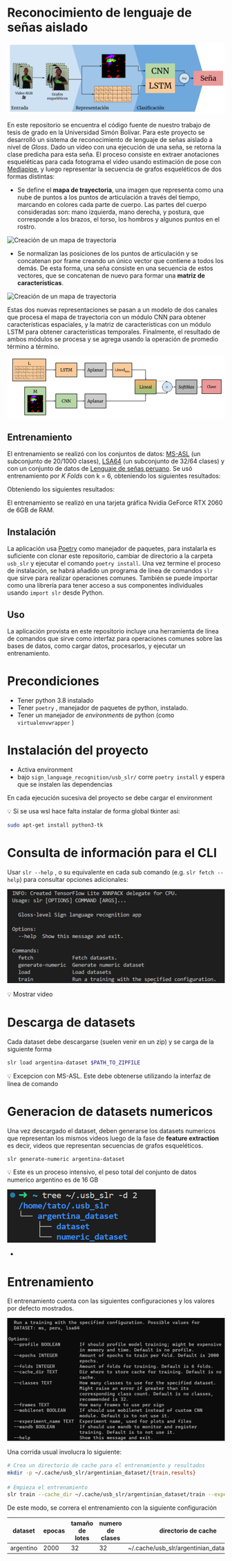 # Reconocimiento de lenguaje de señas aislado

<img src="img/pipeline overview.png" alt="Estructura general del proceso" style="center"/>

En este repositorio se encuentra el código fuente de nuestro trabajo de tesis de grado en la Universidad Simón Bolívar. Para este proyecto se desarrolló un sistema de reconocimiento de lenguaje de señas aislado a nivel de _Gloss_. Dado un vídeo con una ejecución de una seña, se retorna la clase predicha para esta seña. El proceso consiste en extraer anotaciones esqueléticas para cada fotograma el video usando estimación de pose con [Mediapipe](https://mediapipe.dev), y luego representar la secuencia de grafos esqueléticos de dos formas distintas:

- Se define el **mapa de trayectoria**, una imagen que representa como una nube de puntos a los puntos de articulación a través del tiempo, marcando en colores cada parte de cuerpo. Las partes del cuerpo consideradas son: mano izquierda, mano derecha, y postura, que corresponde a los brazos, el torso, los hombros y algunos puntos en el rostro. 

<img src="img/pipeline_construcción_de_mapas_de_trayectoria (1).png" alt="Creación de un mapa de trayectoria" style="display: block; margin: 0 auto"/>

- Se normalizan las posiciones de los puntos de articulación y se concatenan por frame creando un único vector que contiene a todos los demás. De esta forma, una seña consiste en una secuencia de estos vectores, que se concatenan de nuevo para formar una **matriz de características**.

<img src="img/concatenación de vectores aplanados (1).png" alt="Creación de un mapa de trayectoria" style="display: block; margin: 0 auto"/>

Estas dos nuevas representaciones se pasan a un modelo de dos canales que procesa el mapa de trayectoria con un módulo CNN para obtener características espaciales, y la matriz de características con un módulo LSTM para obtener características temporales. Finalmente, el resultado de ambos módulos se procesa y se agrega usando la operación de promedio término a término.

<img src="img/diagrama modelo propuesto (2).png" alt="Creación de un mapa de trayectoria" style="display: block; margin: 0 auto"/>

## Entrenamiento
El entrenamiento se realizó con los conjuntos de datos: [MS-ASL](https://www.microsoft.com/en-us/download/confirmation.aspx?id=100121) (un subconjunto de 20/1000 clases), [LSA64](http://facundoq.github.io/datasets/lsa64/) (un subconjunto de 32/64 clases) y con un conjunto de datos de [Lenguaje de señas peruano](https://github.com/irvin1franco/peruvian-sign-language-legal-context). Se usó entrenamiento por _K Folds_ con k = 6, obteniendo los siguientes resultados:



Obteniendo los siguientes resultados:

El entrenamiento se realizó en una tarjeta gráfica Nvidia GeForce RTX 2060 de 6GB de RAM. 

## Instalación
La aplicación usa [Poetry](https://python-poetry.org) como manejador de paquetes, para instalarla es suficiente con clonar este repositorio, cambiar de directorio a la carpeta `usb_slr` y ejecutar el comando `poetry install`. Una vez termine el proceso de instalación, se habrá añadido un programa de línea de comandos `slr` que sirve para realizar operaciones comunes. También se puede importar como una librería para tener acceso a sus componentes individuales usando `import slr` desde Python. 

## Uso
La aplicación provista en este repositorio incluye una herramienta de línea de comandos que sirve como interfaz para operaciones comunes sobre las bases de datos, como cargar datos, procesarlos, y ejecutar un entrenamiento.

# Precondiciones

- Tener python 3.8 instalado
- Tener `poetry` , manejador de paquetes de python, instalado.
- Tener un manejador de _environments_ de python (como `virtualenvwrapper` )

# Instalación del proyecto

- Activa environment
- bajo `sign_language_recognition/usb_slr/` corre `poetry install` y espera que se instalen las dependencias

En cada ejecución sucesiva del proyecto se debe cargar el environment
<aside>
💡 Si se usa wsl hace falta instalar de forma global tkinter asi:

```bash
sudo apt-get install python3-tk
```

</aside>

# Consulta de información para el CLI

Usar `slr --help` , o su equivalente en cada sub comando (e.g. `slr fetch --help`) para consultar opciones adicionales:

![Help de CLI](img/cli-info.png)

<aside>
💡 Mostrar video

</aside>

# Descarga de datasets

Cada dataset debe descargarse (suelen venir en un zip) y se carga de la siguiente forma

```bash
slr load argentina-dataset $PATH_TO_ZIPFILE
```

<aside>
💡 Excepcion con MS-ASL. Este debe obtenerse utilizando la interfaz de linea de comando

</aside>

# Generacion de datasets numericos

Una vez descargado el dataset, deben generarse los datasets numericos que representan los mismos videos luego de la fase de **feature extraction** es decir, videos que representan secuencias de grafos esqueléticos.

```bash
slr generate-numeric argentina-dataset
```

<aside>
💡 Este es un proceso intensivo, el peso total del conjunto de datos numerico argentino es de 16 GB 

</aside>

![Untitled](img/ds-directory-tree-layout.png)

- 

# Entrenamiento

El entrenamiento cuenta con las siguientes configuraciones y los valores por defecto mostrados.

![Untitled](img/training-configs.png)

Una corrida usual involucra lo siguiente:

```bash
# Crea un directorio de cache para el entrenamiento y resultados 
mkdir -p ~/.cache/usb_slr/argentinian_dataset/{train,results} 

# Empieza el entrenamiento
slr train --cache_dir ~/.cache/usb_slr/argentinian_dataset/train --experiment_name test_arg_dataset lsa64 ~/.cache/usb_slr/argentinian_dataset/results
```

De este modo, se correra el entrenamiento con la siguiente configuración 

| dataset | epocas | tamaño de lotes | numero de clases | directorio de cache | directorio de resultados | Nombre de experimentos |
| --- | --- | --- | --- | --- | --- | --- |
| argentino | 2000 | 32 | 32 | ~/.cache/usb_slr/argentinian_dataset/train | ~/.cache/usb_slr/argentinian_dataset/results | test_arg_dataset |